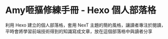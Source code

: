 # Amy咂摳修練手冊 - Hexo 個人部落格

利用 Hexo 建立的個人部落格，套用 NexT 主題的簡約風格，讓讀者專注於閱讀，平時會將學習前端技術得到的知識寫成文章，放在這個部落格中與讀者分享
